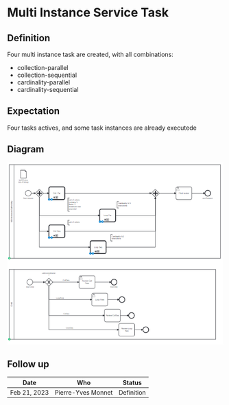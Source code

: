 # Multi Instance Service Task

## Definition
Four multi instance task are created, with all combinations:
* collection-parallel
* collection-sequential
* cardinality-parallel
* cardinality-sequential


## Expectation

Four tasks actives, and some task instances are already executede

## Diagram
![alt text](MultiInstancesCallActivity.png "Multi instances Call Activity")

## Follow up


| Date         | Who   | Status       |
|--------------|-------|--------------|
| Feb 21, 2023 | Pierre-Yves Monnet | Definition   |
